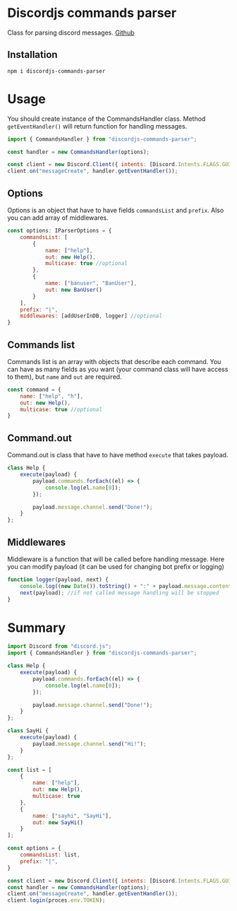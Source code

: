 # Discordjs commands parser

Class for parsing discord messages. [Github](https://github.com/DEsimas/discordjs-commands-parser)

## Installation

`npm i discordjs-commands-parser`

# Usage

You should create instance of the CommandsHandler class. Method `getEventHandler()` will return function for handling messages.

```  javascript
import { CommandsHandler } from "discordjs-commands-parser";

const handler = new CommandsHandler(options);

const client = new Discord.Client({ intents: [Discord.Intents.FLAGS.GUILDS, Discord.Intents.FLAGS.GUILD_MESSAGES] });
client.on("messageCreate", handler.getEventHandler());
```
## Options

Options is an object that have to have fields `commandsList` and `prefix`. Also you can add array of middlewares.

``` javascript
const options: IParserOptions = {
    commandsList: [
        {
            name: ["help"],
            out: new Help(),
            multicase: true //optional
        },
        {
            name: ["banuser", "BanUser"],
            out: new BanUser()
        }
    ],
    prefix: "|",
    middlewares: [addUserInDB, logger] //optional
}
```

## Commands list

Commands list is an array with objects that describe each command. You can have as many fields as you want (your command class will have access to them), but `name` and `out` are required.
```javascript
const command = {
    name: ["help", "h"],
    out: new Help(),
    multicase: true //optional
}
```

## Command.out

Command.out is class that have to have method `execute` that takes payload.

```javascript
class Help {
    execute(payload) {
        payload.commands.forEach((el) => {
            console.log(el.name[0]);
        });

        payload.message.channel.send("Done!");
    }
};
```

## Middlewares

Middleware is a function that will be called before handling message. Here you can modify payload (it can be used for changing bot prefix or logging)

```javascript
function logger(payload, next) {
    console.log((new Date()).toString() + ":" + payload.message.content);
    next(payload); //if not called message handling will be stopped
}
```

# Summary

``` javascript
import Discord from "discord.js";
import { CommandsHandler } from "discordjs-commands-parser";

class Help {
    execute(payload) {
        payload.commands.forEach((el) => {
            console.log(el.name[0]);
        });

        payload.message.channel.send("Done!");
    }
};

class SayHi {
    execute(payload) {
        payload.message.channel.send("Hi!");
    }
};

const list = [
    {
        name: ["help"],
        out: new Help(),
        multicase: true
    },
    {
        name: ["sayhi", "SayHi"],
        out: new SayHi()
    }
];

const options = {
    commandsList: list,
    prefix: "|",
}

const client = new Discord.Client({ intents: [Discord.Intents.FLAGS.GUILDS, Discord.Intents.FLAGS.GUILD_MESSAGES] });
const handler = new CommandsHandler(options);
client.on("messageCreate", handler.getEventHandler());
client.login(proces.env.TOKEN);
```